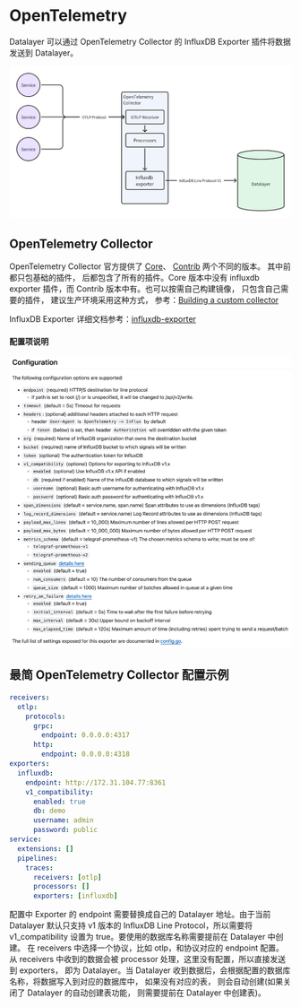# OpenTelemetry
Datalayer 可以通过 OpenTelemetry Collector 的 InfluxDB Exporter 插件将数据发送到 Datalayer。

![architecture diagram](../assets/architecture-diagram.png)

## OpenTelemetry Collector
OpenTelemetry Collector 官方提供了 [Core](https://hub.docker.com/r/otel/opentelemetry-collector/tags)、 [Contrib](https://hub.docker.com/r/otel/opentelemetry-collector-contrib)   两个不同的版本。 其中前都只包基础的插件， 后都包含了所有的插件。Core 版本中没有 influxdb exporter 插件，而 Contrib 版本中有。也可以按需自己构建镜像， 只包含自己需要的插件， 建议生产环境采用这种方式， 参考：[Building a custom collector](https://opentelemetry.io/docs/collector/custom-collector)

InfluxDB Exporter 详细文档参考：[influxdb-exporter](https://github.com/open-telemetry/opentelemetry-collector-contrib/tree/main/exporter/influxdbexporter)

#### 配置项说明
![influxdb-exporter configuration](../assets/influxdb-exporter.jpg)

## 最简 OpenTelemetry Collector 配置示例

```yaml
receivers:
  otlp:
    protocols:
      grpc:
        endpoint: 0.0.0.0:4317
      http:
        endpoint: 0.0.0.0:4318
exporters:
  influxdb:
    endpoint: http://172.31.104.77:8361
    v1_compatibility:
      enabled: true
      db: demo
      username: admin
      password: public
service:
  extensions: []
  pipelines:
    traces:
      receivers: [otlp]
      processors: []
      exporters: [influxdb]
```

配置中 Exporter 的 endpoint 需要替换成自己的 Datalayer 地址。由于当前 Datalayer 默认只支持 v1 版本的 InfluxDB Line Protocol，所以需要将 v1_compatibility 设置为 true。要使用的数据库名称需要提前在 Datalayer 中创建。 在 receivers 中选择一个协议，比如 otlp，和协议对应的 endpoint 配置。 从 receivers 中收到的数据会被 processor 处理，这里没有配置，所以直接发送到 exporters， 即为 Datalayer。当 Datalayer 收到数据后，会根据配置的数据库名称，将数据写入到对应的数据库中， 如果没有对应的表， 则会自动创建(如果关闭了 Datalayer 的自动创建表功能， 则需要提前在 Datalayer 中创建表)。





